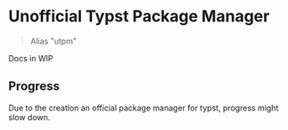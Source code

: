 # Unofficial Typst Package Manager
> Alias "utpm"

Docs in WIP

## Progress

Due to the creation an official package manager for typst, progress might slow down.
